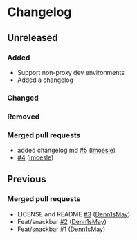 # Changelog


## Unreleased

### Added

- Support non-proxy dev environments
- Added a changelog

### Changed

### Removed

### Merged pull requests

- added changelog.md [\#5](https://github.com/FlowSquad/repo-editor-client/pull/5) ([lmoesle](https://github.com/lmoesle))
- [\#4](https://github.com/FlowSquad/repo-editor-client/pull/4) ([lmoesle](https://github.com/lmoesle))

## Previous

### Merged pull requests

- LICENSE and README [\#3](https://github.com/FlowSquad/repo-editor-client/pull/3) ([Denn1sMay](https://github.com/Denn1sMay))
- Feat/snackbar [\#2](https://github.com/FlowSquad/repo-editor-client/pull/2) ([Denn1sMay](https://github.com/Denn1sMay))
- Feat/snackbar [\#1](https://github.com/FlowSquad/repo-editor-client/pull/1) ([Denn1sMay](https://github.com/Denn1sMay))
